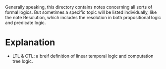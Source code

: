 Generally speaking, this directory contains notes concerning all sorts of formal logics. But sometimes a specific topic will be listed individually, like the note Resolution, which includes the resolution in both propositional logic and predicate logic. 

# Explanation

* LTL & CTL: a breif definition of linear temporal logic and computation tree logic.
